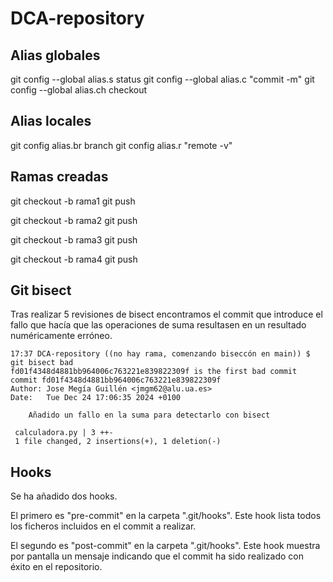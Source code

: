 # DCA-repository

## Alias globales 

git config --global alias.s status
git config --global alias.c "commit -m"
git config --global alias.ch checkout

## Alias locales 
git config alias.br branch
git config alias.r "remote -v"

## Ramas creadas
git checkout -b rama1
git push

git checkout -b rama2
git push

git checkout -b rama3
git push

git checkout -b rama4
git push

## Git bisect
Tras realizar 5 revisiones de bisect encontramos el commit que introduce el fallo que hacía que las operaciones de 
suma resultasen en un resultado numéricamente erróneo.

```
17:37 DCA-repository ((no hay rama, comenzando biseccón en main)) $ git bisect bad
fd01f4348d4881bb964006c763221e839822309f is the first bad commit
commit fd01f4348d4881bb964006c763221e839822309f
Author: Jose Megía Guillén <jmgm62@alu.ua.es>
Date:   Tue Dec 24 17:06:35 2024 +0100

    Añadido un fallo en la suma para detectarlo con bisect

 calculadora.py | 3 ++-
 1 file changed, 2 insertions(+), 1 deletion(-)
```

## Hooks
Se ha añadido dos hooks.

El primero es "pre-commit" en la carpeta ".git/hooks". Este hook lista todos los ficheros incluidos en el commit a
realizar.

El segundo es "post-commit" en la carpeta ".git/hooks". Este hook muestra por pantalla un mensaje indicando que el 
commit ha sido realizado con éxito en el repositorio.

